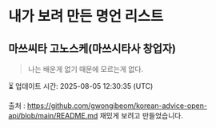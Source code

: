 # 내가 보려 만든 명언 리스트

##  마쓰씨타 고노스케(마쓰시타사 창업자)
> 나는 배운게 없기 때문에 모르는게 없다.


⏳ 업데이트 시간: 2025-08-05 12:30:35 (UTC)

출처 : https://github.com/gwongibeom/korean-advice-open-api/blob/main/README.md
재밌게 보려고 만들었습니다.
